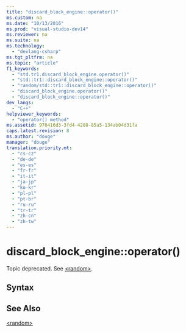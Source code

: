 ```yaml
---
title: "discard_block_engine::operator()"
ms.custom: na
ms.date: "10/13/2016"
ms.prod: "visual-studio-dev14"
ms.reviewer: na
ms.suite: na
ms.technology: 
  - "devlang-csharp"
ms.tgt_pltfrm: na
ms.topic: "article"
f1_keywords: 
  - "std.tr1.discard_block_engine.operator()"
  - "std::tr1::discard_block_engine::operator()"
  - "random/std::tr1::discard_block_engine::operator()"
  - "discard_block_engine.operator()"
  - "discard_block_engine::operator()"
dev_langs: 
  - "C++"
helpviewer_keywords: 
  - "operator() method"
ms.assetid: 976416d3-3fd4-4288-85a5-134ab04d31fa
caps.latest.revision: 8
ms.author: "douge"
manager: "douge"
translation.priority.mt: 
  - "cs-cz"
  - "de-de"
  - "es-es"
  - "fr-fr"
  - "it-it"
  - "ja-jp"
  - "ko-kr"
  - "pl-pl"
  - "pt-br"
  - "ru-ru"
  - "tr-tr"
  - "zh-cn"
  - "zh-tw"
---
```

# discard_block_engine::operator()
Topic deprecated. See [\<random>](../Topic/%3Crandom%3E.md).  
  
## Syntax  
  
## See Also  
 [\<random>](../Topic/%3Crandom%3E.md)